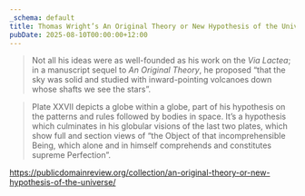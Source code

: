 ```yaml
---
_schema: default
title: Thomas Wright’s An Original Theory or New Hypothesis of the Universe (1750)
pubDate: 2025-08-10T00:00:00+12:00
---
```

> Not all his ideas were as well-founded as his work on the *Via Lactea*; in a manuscript sequel to *An Original Theory*, he proposed “that the sky was solid and studied with inward-pointing volcanoes down whose shafts we see the stars”.

> Plate XXVII depicts a globe within a globe, part of his hypothesis on the patterns and rules followed by bodies in space. It’s a hypothesis which culminates in his globular visions of the last two plates, which show full and section views of “the Object of that incomprehensible Being, which alone and in himself comprehends and constitutes supreme Perfection”.

<a href="https://publicdomainreview.org/collection/an-original-theory-or-new-hypothesis-of-the-universe/" target="_blank" rel="noopener">https://publicdomainreview.org/collection/an-original-theory-or-new-hypothesis-of-the-universe/</a>